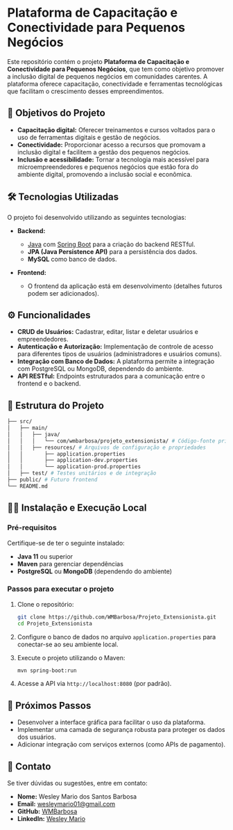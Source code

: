 # Plataforma de Capacitação e Conectividade para Pequenos Negócios

Este repositório contém o projeto **Plataforma de Capacitação e Conectividade para Pequenos Negócios**, que tem como objetivo promover a inclusão digital de pequenos negócios em comunidades carentes. A plataforma oferece capacitação, conectividade e ferramentas tecnológicas que facilitam o crescimento desses empreendimentos.

## 🚀 Objetivos do Projeto

- **Capacitação digital:** Oferecer treinamentos e cursos voltados para o uso de ferramentas digitais e gestão de negócios.
- **Conectividade:** Proporcionar acesso a recursos que promovam a inclusão digital e facilitem a gestão dos pequenos negócios.
- **Inclusão e acessibilidade:** Tornar a tecnologia mais acessível para microempreendedores e pequenos negócios que estão fora do ambiente digital, promovendo a inclusão social e econômica.

## 🛠️ Tecnologias Utilizadas

O projeto foi desenvolvido utilizando as seguintes tecnologias:

- **Backend:**
  - [Java](https://www.oracle.com/java/) com [Spring Boot](https://spring.io/projects/spring-boot) para a criação do backend RESTful.
  - **JPA (Java Persistence API)** para a persistência dos dados.
  - **MySQL** como banco de dados.
  
- **Frontend:**
  - O frontend da aplicação está em desenvolvimento (detalhes futuros podem ser adicionados).

## ⚙️ Funcionalidades

- **CRUD de Usuários:** Cadastrar, editar, listar e deletar usuários e empreendedores.
- **Autenticação e Autorização:** Implementação de controle de acesso para diferentes tipos de usuários (administradores e usuários comuns).
- **Integração com Banco de Dados:** A plataforma permite a integração com PostgreSQL ou MongoDB, dependendo do ambiente.
- **API RESTful:** Endpoints estruturados para a comunicação entre o frontend e o backend.

## 📂 Estrutura do Projeto

```bash
├── src/
│   ├── main/
│   │   ├── java/
│   │   │   └── com/wmbarbosa/projeto_extensionista/ # Código-fonte principal
│   │   ├── resources/ # Arquivos de configuração e propriedades
│   │       ├── application.properties
│   │       ├── application-dev.properties
│   │       └── application-prod.properties
│   ├── test/ # Testes unitários e de integração
├── public/ # Futuro frontend
└── README.md
```

## 🧑‍💻 Instalação e Execução Local

### Pré-requisitos

Certifique-se de ter o seguinte instalado:

- **Java 11** ou superior
- **Maven** para gerenciar dependências
- **PostgreSQL** ou **MongoDB** (dependendo do ambiente)

### Passos para executar o projeto

1. Clone o repositório:
   ```bash
   git clone https://github.com/WMBarbosa/Projeto_Extensionista.git
   cd Projeto_Extensionista
   ```

2. Configure o banco de dados no arquivo `application.properties` para conectar-se ao seu ambiente local.

3. Execute o projeto utilizando o Maven:
   ```bash
   mvn spring-boot:run
   ```

4. Acesse a API via `http://localhost:8080` (por padrão).

## 📝 Próximos Passos

- Desenvolver a interface gráfica para facilitar o uso da plataforma.
- Implementar uma camada de segurança robusta para proteger os dados dos usuários.
- Adicionar integração com serviços externos (como APIs de pagamento).

## 📧 Contato

Se tiver dúvidas ou sugestões, entre em contato:

- **Nome:** Wesley Mario dos Santos Barbosa
- **Email:** [wesleymario01@gmail.com](mailto:wesleymario01@gmail.com)
- **GitHub:** [WMBarbosa](https://github.com/WMBarbosa)
- **LinkedIn:** [Wesley Mario](https://www.linkedin.com/in/wesley-mario/)
